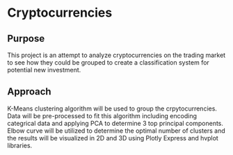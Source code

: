 # Cryptocurrencies

## Purpose
This project is an attempt to analyze cryptocurrencies on the trading market to see how they could be grouped to create a classification system for potential new investment.

## Approach
K-Means clustering algorithm will be used to group the crpytocurrencies. Data will be pre-processed to fit this algorithm including encoding categrical data and applying PCA to determine 3 top principal components. Elbow curve will be utilized to determine the optimal number of clusters and the results will be visualized in 2D and 3D using Plotly Express and hvplot libraries.

 